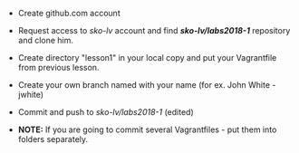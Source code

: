 * Create github.com account
* Request access to *sko-lv* account and find   **_sko-lv/labs2018-1_**  repository and clone him.
* Create directory "lesson1" in your local copy and put your Vagrantfile from previous lesson.
* Create your own branch named with your name (for ex. John White - jwhite)
* Commit and push to  *sko-lv/labs2018-1* (edited)

* **NOTE:** If you are going to commit several Vagrantfiles - put them into folders separately.
